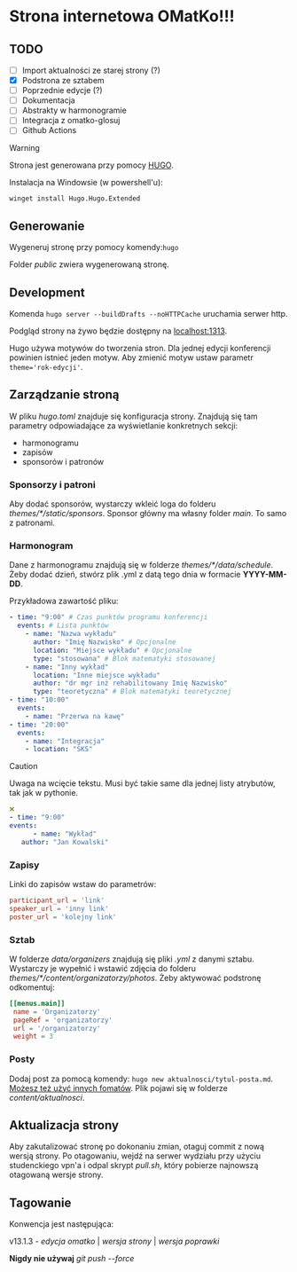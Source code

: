 # Strona internetowa OMatKo!!!

## TODO

- [ ] Import aktualności ze starej strony (?)
- [x] Podstrona ze sztabem
- [ ] Poprzednie edycje (?)
- [ ] Dokumentacja
- [ ] Abstrakty w harmonogramie
- [ ] Integracja z omatko-glosuj
- [ ] Github Actions

> [!WARNING]
>
> Strona jest generowana przy pomocy [HUGO](https://gohugo.io/).
>
> Instalacja na Windowsie (w powershell'u):
>
> `winget install Hugo.Hugo.Extended`

## Generowanie

Wygeneruj stronę przy pomocy komendy:`hugo`

Folder _public_ zwiera wygenerowaną stronę.

## Development

Komenda `hugo server --buildDrafts --noHTTPCache` uruchamia serwer http.

Podgląd strony na żywo będzie dostępny na [localhost:1313](http://localhost:1313).

Hugo używa motywów do tworzenia stron.
Dla jednej edycji konferencji powinien istnieć jeden motyw.
Aby zmienić motyw ustaw parametr `theme='rok-edycji'`.

## Zarządzanie stroną

W pliku _hugo.toml_ znajduje się konfiguracja strony.
Znajdują się tam parametry odpowiadające za wyświetlanie konkretnych sekcji:

- harmonogramu
- zapisów
- sponsorów i patronów

### Sponsorzy i patroni

Aby dodać sponsorów, wystarczy wkleić loga do folderu _themes/\*/static/sponsors_. Sponsor główny ma własny folder _main_.
To samo z patronami.

### Harmonogram

Dane z harmonogramu znajdują się w folderze _themes/\*/data/schedule_.
Żeby dodać dzień, stwórz plik .yml z datą tego dnia w formacie **YYYY-MM-DD**.

Przykładowa zawartość pliku:

```yml
- time: "9:00" # Czas punktów programu konferencji
  events: # Lista punktów
    - name: "Nazwa wykładu"
      author: "Imię Nazwisko" # Opcjonalne
      location: "Miejsce wykładu" # Opcjonalne
      type: "stosowana" # Blok matematyki stosowanej
    - name: "Inny wykład"
      location: "Inne miejsce wykładu"
      author: "dr mgr inż rehabilitowany Imię Nazwisko"
      type: "teoretyczna" # Blok matematyki teoretycznej
- time: "10:00"
  events:
    - name: "Przerwa na kawę"
- time: "20:00"
  events:
    - name: "Integracja"
    - location: "SKS"
```

> [!CAUTION]
>
> Uwaga na wcięcie tekstu. Musi być takie same dla jednej listy atrybutów, tak jak w pythonie.
>
> ```yml
> ❌
> - time: "9:00"
> events:
>       - name: "Wykład"
>    author: "Jan Kowalski"
> ```

### Zapisy

Linki do zapisów wstaw do parametrów:

```toml
participant_url = 'link'
speaker_url = 'inny link'
poster_url = 'kolejny link'
```

### Sztab

W folderze _data/organizers_ znajdują się pliki _.yml_ z danymi sztabu.
Wystarczy je wypełnić i wstawić zdjęcia do folderu _themes/\*/content/organizatorzy/photos_.
Żeby aktywować podstronę odkomentuj:

```toml
[[menus.main]]
 name = 'Organizatorzy'
 pageRef = 'organizatorzy'
 url = '/organizatorzy'
 weight = 3
```

### Posty

Dodaj post za pomocą komendy: `hugo new aktualnosci/tytul-posta.md`. [Możesz też użyć innych fomatów](https://gohugo.io/content-management/formats/).
Plik pojawi się w folderze _content/aktualnosci_.

## Aktualizacja strony

Aby zakutalizować stronę po dokonaniu zmian, otaguj commit z nową wersją strony.
Po otagowaniu, wejdź na serwer wydziału przy użyciu studenckiego vpn'a i odpal skrypt _pull.sh_, który pobierze najnowszą otagowaną wersje strony.

## Tagowanie

Konwencja jest następująca:

v13.1.3 - _edycja omatko_ | _wersja strony_ | _wersja poprawki_

**Nigdy nie używaj** _git push --force_
